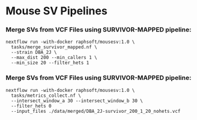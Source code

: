 # Mouse SV Pipelines


### Merge SVs from VCF Files using SURVIVOR-MAPPED pipeline:

```
nextflow run -with-docker raphsoft/mousesv:1.0 \
  tasks/merge_survivor_mapped.nf \
  --strain DBA_2J \
  --max_dist 200 --min_callers 1 \
  --min_size 20 --filter_hets 1
```

### Merge SVs from VCF Files using SURVIVOR-MAPPED pipeline:
```
nextflow run -with-docker raphsoft/mousesv:1.0 \
  tasks/metrics_collect.nf \
  --intersect_window_a 30 --intersect_window_b 30 \
  --filter_hets 0 
  --input_files ./data/merged/DBA_2J-survivor_200_1_20_nohets.vcf
```